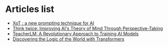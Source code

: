 # Articles list

- [XoT : a new prompting technique for AI ](xot/xot.md)
- [Think twice: Improving AI's Theory of Mind Through Perspective-Taking](think_twice/README.md)
- [TeacherLM: A Revolutionary Approach to Training AI Models](teacher_llm/teacher_llm.md)
- [Discovering the Logic of the World with Transformers](symbolic_regression/README.md)